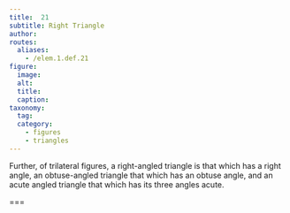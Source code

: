 ```yaml
---
title:  21
subtitle: Right Triangle
author:
routes:
  aliases:
    - /elem.1.def.21
figure:
  image:
  alt:
  title:
  caption:
taxonomy:
  tag:
  category:
    - figures
    - triangles
---
```


Further, of trilateral figures, a right-angled triangle is that which has a right angle, an obtuse-angled triangle that which has an obtuse angle, and an acute angled triangle that which has its three angles acute.

===
